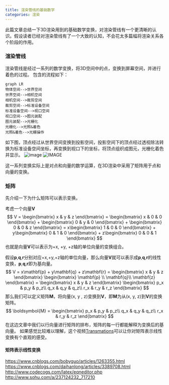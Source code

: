 ```yaml
---
title: 渲染管线的基础数学
categories: 渲染
---
```

此篇文章总结一下3D渲染用到的基础数学变换，对渲染管线有一个更清晰的认识。假设读者已经对渲染管线有了一个大致的认知，不会花太多篇幅将渲染关系各个阶段的作用。
### 渲染管线
渲染管线是经过一系列的数学变换，将3D空间中的点，变换到屏幕空间，并进行着色的过程。
包含的流程如下：
```
graph LR
物体空间-->世界空间
世界空间-->相机空间
相机空间-->裁剪空间
裁剪空间-->标准设备空间
标准设备空间-->视口空间
视口空间-->图元装配
图元装配-->光栅化
光栅化-->光照&着色
光照&着色-->光栅操作
```
如下图，顶点经过从世界空间变换到投影空间，投影空间下的顶点经过透视除法转换为标准设备空间坐标，再变换到视口下的坐标，将顶点组织成图元，光栅化着色并显示。
![image](https://i.loli.net/2018/09/13/5b9a7ab5a36b9.png)
![IMAGE](https://i.loli.net/2018/09/13/5b9a7ceaa9510.png)

这一系列变换实际上是对点和向量的数学运算，在3D渲染中采用了矩阵用于点和向量的变换。

### 矩阵
先介绍一下为什么矩阵可以表示变换。

考虑一个向量**V**
$$
V = \begin{bmatrix}
x & y & z 
\end{bmatrix}
= \begin{bmatrix}
x & 0 & 0 
\end{bmatrix}
+
\begin{bmatrix}
0 & y & 0 
\end{bmatrix}
+
\begin{bmatrix}
0 & 0 & z 
\end{bmatrix}
= x\begin{bmatrix}
1 & 0 & 0 
\end{bmatrix}
+
y\begin{bmatrix}
0 & 1 & 0 
\end{bmatrix}
+
z\begin{bmatrix}
0 & 0 & 1 
\end{bmatrix}
$$
也就是向量**V**可以表示为+x, +y, +z轴的单位向量的变换组合。

假设**p**,**q**,**r**分别对应+x,+y,+z轴的单位向量，那么向量**V**就可以表示成**p**,**q**,**r**的线性变换，**p**,**q**,**r**即为基向量。
$$
V = x\mathbf{p} + y\mathbf{q} + z\mathbf{r}
= \begin{bmatrix}
x & y & z 
\end{bmatrix}
\begin{bmatrix}
\mathbf{p} \\ 
\mathbf{q}\\ 
\mathbf{z}
\end{bmatrix}
= \begin{bmatrix}
x & y & z 
\end{bmatrix}
\begin{bmatrix}
p_x & p_y & p_z\\ 
q_x & q_y & q_z\\ 
r_x & r_y & r_z
\end{bmatrix}
$$
那么我们可以定义矩阵**M**，将向量(x, y , z)变换到**V**，即**M**为从(x, y, z)到**V**的变换矩阵。
$$
\boldsymbol{M} = \begin{bmatrix}
p_x & p_y & p_z\\ 
q_x & q_y & q_z\\ 
r_x & r_y & r_z
\end{bmatrix}
$$
在这边文章中我们以行向量进行矩阵的排布，矩阵的每一行都能解释为变换后的基向量。
如果感觉比较难以理解，这个视频[Transmations](https://www.youtube.com/watch?v=kYB8IZa5AuE&feature=youtu.be&list=PLZHQObOWTQDPD3MizzM2xVFitgF8hE_ab&t=193)可以让你对矩阵表示线性变换有个直观的感受。
#### 矩阵表示线性变换


https://www.cnblogs.com/bobyguo/articles/1263355.html
https://www.cnblogs.com/daihanlong/articles/3389708.html
http://www.codecogs.com/latex/eqneditor.php
http://www.sohu.com/a/237124232_717210